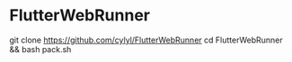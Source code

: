 # FlutterWebRunner

git clone https://github.com/cylyl/FlutterWebRunner
cd FlutterWebRunner && bash pack.sh <your flutter proj path>



